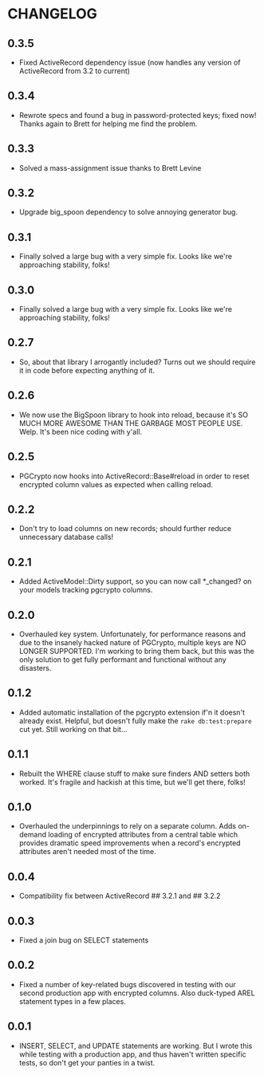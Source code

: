 # CHANGELOG
## 0.3.5
- Fixed ActiveRecord dependency issue (now handles any
  version of ActiveRecord from 3.2 to current)

## 0.3.4
- Rewrote specs and found a bug in password-protected keys;
  fixed now! Thanks again to Brett for helping me find the
  problem.

## 0.3.3
- Solved a mass-assignment issue thanks to Brett Levine

## 0.3.2
- Upgrade big_spoon dependency to solve annoying generator bug.

## 0.3.1
- Finally solved a large bug with a very simple fix. Looks
  like we're approaching stability, folks!

## 0.3.0
- Finally solved a large bug with a very simple fix. Looks
  like we're approaching stability, folks!

## 0.2.7
- So, about that library I arrogantly included? Turns out we
  should require it in code before expecting anything of it.

## 0.2.6
- We now use the BigSpoon library to hook into reload, because
  it's SO MUCH MORE AWESOME THAN THE GARBAGE MOST PEOPLE USE.
  Welp. It's been nice coding with y'all.

## 0.2.5
- PGCrypto now hooks into ActiveRecord::Base#reload in order to
  reset encrypted column values as expected when calling reload.

## 0.2.2
- Don't try to load columns on new records; should further reduce
  unnecessary database calls!

## 0.2.1
- Added ActiveModel::Dirty support, so you can now call *_changed?
  on your models tracking pgcrypto columns.

## 0.2.0
- Overhauled key system. Unfortunately, for performance reasons
  and due to the insanely hacked nature of PGCrypto, multiple keys
  are NO LONGER SUPPORTED. I'm working to bring them back, but
  this was the only solution to get fully performant and functional
  without any disasters.

## 0.1.2
- Added automatic installation of the pgcrypto extension if'n it
  doesn't already exist. Helpful, but doesn't fully make the 
  `rake db:test:prepare` cut yet. Still working on that bit...

## 0.1.1
- Rebuilt the WHERE clause stuff to make sure finders AND setters
  both worked. It's fragile and hackish at this time, but we'll get
  there, folks!

## 0.1.0
- Overhauled the underpinnings to rely on a separate column. Adds
  on-demand loading of encrypted attributes from a central table
  which provides dramatic speed improvements when a record's
  encrypted attributes aren't needed most of the time.

## 0.0.4
- Compatibility fix between ActiveRecord ## 3.2.1 and ## 3.2.2

## 0.0.3
- Fixed a join bug on SELECT statements

## 0.0.2
- Fixed a number of key-related bugs discovered in testing with our
  second production app with encrypted columns. Also duck-typed AREL
  statement types in a few places.

## 0.0.1
- INSERT, SELECT, and UPDATE statements are working. But I wrote this
  while testing with a production app, and thus haven't written
  specific tests, so don't get your panties in a twist.
